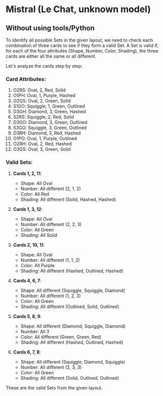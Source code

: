 # Mistral (Le Chat, unknown model)

## Without using tools/Python

To identify all possible Sets in the given layout, we need to check each combination of three cards to see if they form a valid Set. A Set is valid if, for each of the four attributes (Shape, Number, Color, Shading), the three cards are either all the same or all different.

Let's analyze the cards step by step:

### Card Attributes:

1. O2RS: Oval, 2, Red, Solid
2. O1PH: Oval, 1, Purple, Hashed
3. O2GS: Oval, 2, Green, Solid
4. S1GO: Squiggle, 1, Green, Outlined
5. D3GH: Diamond, 3, Green, Hashed
6. S2RS: Squiggle, 2, Red, Solid
7. D3GO: Diamond, 3, Green, Outlined
8. S3GO: Squiggle, 3, Green, Outlined
9. D3RH: Diamond, 3, Red, Hashed
10. O1PO: Oval, 1, Purple, Outlined
11. O2RH: Oval, 2, Red, Hashed
12. O3GS: Oval, 3, Green, Solid

### Valid Sets:

1. **Cards 1, 2, 11**:

   - Shape: All Oval
   - Number: All different (2, 1, 2)
   - Color: All Red
   - Shading: All different (Solid, Hashed, Hashed)

2. **Cards 1, 3, 12**:

   - Shape: All Oval
   - Number: All different (2, 2, 3)
   - Color: All Green
   - Shading: All Solid

3. **Cards 2, 10, 11**:

   - Shape: All Oval
   - Number: All different (1, 1, 2)
   - Color: All Purple
   - Shading: All different (Hashed, Outlined, Hashed)

4. **Cards 4, 6, 7**:

   - Shape: All different (Squiggle, Squiggle, Diamond)
   - Number: All different (1, 2, 3)
   - Color: All Green
   - Shading: All different (Outlined, Solid, Outlined)

5. **Cards 5, 8, 9**:

   - Shape: All different (Diamond, Squiggle, Diamond)
   - Number: All 3
   - Color: All different (Green, Green, Red)
   - Shading: All different (Hashed, Outlined, Hashed)

6. **Cards 6, 7, 8**:
   - Shape: All different (Squiggle, Diamond, Squiggle)
   - Number: All different (2, 3, 3)
   - Color: All Green
   - Shading: All different (Solid, Outlined, Outlined)

These are the valid Sets from the given layout.
